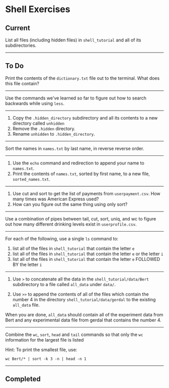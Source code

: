 # Shell Exercises

## Current

List all files (including hidden files) in `shell_tutorial` and all of
its subdirectories.

* * * *

## To Do

Print the contents of the `dictionary.txt` file out to the terminal.
What does this file contain?

* * * *

Use the commands we've learned so far to figure out how to search
backwards while using `less`.

* * * *

1.  Copy the `.hidden_directory` subdirectory and all its contents to a
    new directory called `unhidden`
2.  Remove the `.hidden` directory.
3.  Rename `unhidden` to `.hidden_directory`.

* * * *

Sort the names in `names.txt` by last name, in reverse reverse order.

* * * *

1.  Use the `echo` command and redirection to append your name to
    `names.txt`.
2.  Print the contents of `names.txt`, sorted by first name, to a new
    file, `sorted_names.txt`.

* * * *

1.  Use cut and sort to get the list of payments from `userpayment.csv`.
    How many times was American Express used?
2.  How can you figure out the same thing using only sort?

* * * *

Use a combination of pipes between tail, cut, sort, uniq, and wc to
figure out how many different drinking levels exist in `userprofile.csv`.

* * * *

For each of the following, use a single `ls` command to:

1.  list all of the files in `shell_tutorial` that contain the letter `e`
2.  list all of the files in `shell_tutorial` that contain the letter `e` or
    the letter `i`
3.  list all of the files in `shell_tutorial` that contain the letter `e`
    FOLLOWED BY the letter `i`

* * * *

1. Use `>` to concatenate all the data in the `shell_tutorial/data/Bert`
   subdirectory to a file called `all_data` under `data/`.

2. Use `>>` to append the contents of all of the files which contain the
   number 4 in the directory `shell_tutorial/data/gerdal` to the
   existing `all_data` file.

When you are done, `all_data` should contain all of the experiment data
from Bert and any experimental data file from gerdal that contains the
number 4.

* * * *

Combine the `wc`, `sort`, `head` and `tail` commands so that only the
`wc` information for the largest file is listed

Hint: To print the smallest file, use:

    wc Bert/* | sort -k 3 -n | head -n 1


* * * *

## Completed


